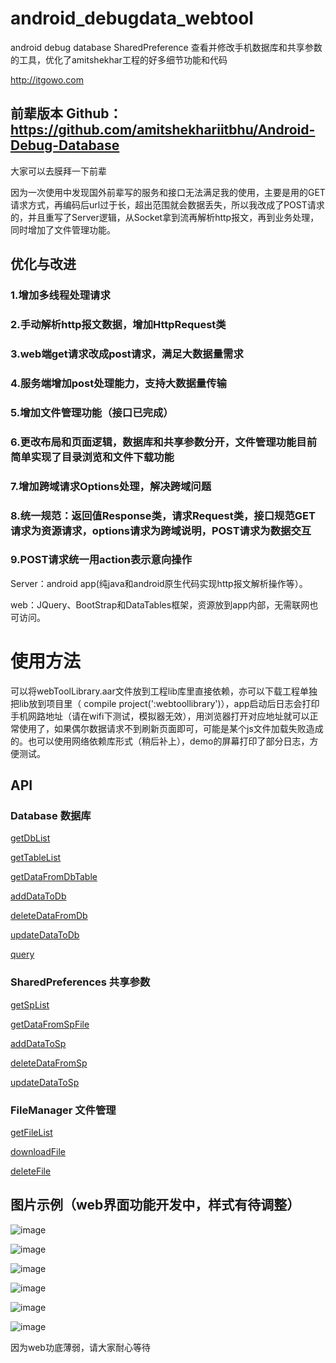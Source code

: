 # android_debugdata_webtool
android debug database SharedPreference 查看并修改手机数据库和共享参数的工具，优化了amitshekhar工程的好多细节功能和代码

http://itgowo.com

## 前辈版本 Github：https://github.com/amitshekhariitbhu/Android-Debug-Database
大家可以去膜拜一下前辈

因为一次使用中发现国外前辈写的服务和接口无法满足我的使用，主要是用的GET请求方式，再编码后url过于长，超出范围就会数据丢失，所以我改成了POST请求的，并且重写了Server逻辑，从Socket拿到流再解析http报文，再到业务处理，同时增加了文件管理功能。



## 优化与改进

### 1.增加多线程处理请求

### 2.手动解析http报文数据，增加HttpRequest类

### 3.web端get请求改成post请求，满足大数据量需求

### 4.服务端增加post处理能力，支持大数据量传输

### 5.增加文件管理功能（接口已完成）

### 6.更改布局和页面逻辑，数据库和共享参数分开，文件管理功能目前简单实现了目录浏览和文件下载功能

### 7.增加跨域请求Options处理，解决跨域问题

### 8.统一规范：返回值Response类，请求Request类，接口规范GET请求为资源请求，options请求为跨域说明，POST请求为数据交互

### 9.POST请求统一用action表示意向操作


Server：android app(纯java和android原生代码实现http报文解析操作等）。

web：JQuery、BootStrap和DataTables框架，资源放到app内部，无需联网也可访问。

# 使用方法

可以将webToolLibrary.aar文件放到工程lib库里直接依赖，亦可以下载工程单独把lib放到项目里（ compile project(':webtoollibrary')），app启动后日志会打印手机网路地址（请在wifi下测试，模拟器无效），用浏览器打开对应地址就可以正常使用了，如果偶尔数据请求不到刷新页面即可，可能是某个js文件加载失败造成的。也可以使用网络依赖库形式（稍后补上），demo的屏幕打印了部分日志，方便测试。

## API

### Database 数据库

[getDbList](/API/getDbList.md)

[getTableList](/API/getTableList.md)

[getDataFromDbTable](/API/getDataFromDbTable.md)

[addDataToDb](/API/addDataToDb.md)

[deleteDataFromDb](/API/deleteDataFromDb.md)

[updateDataToDb](/API/updateDataToDb.md)

[query](/API/query.md)


### SharedPreferences 共享参数

[getSpList](/API/getSpList.md)

[getDataFromSpFile](/API/getDataFromSpFile.md)

[addDataToSp](/API/addDataToSp.md)

[deleteDataFromSp](/API/deleteDataFromSp.md)

[updateDataToSp](/API/updateDataToSp.md)


### FileManager 文件管理

[getFileList](/API/getFileList.md)

[downloadFile](/API/downloadFile.md)

[deleteFile](/API/deleteFile.md)


## 图片示例（web界面功能开发中，样式有待调整）

![ image](https://github.com/hnsugar/android-debugdata-webtool/blob/master/img1.png)

![ image](https://github.com/hnsugar/android-debugdata-webtool/blob/master/img2.png)

![ image](https://github.com/hnsugar/android-debugdata-webtool/blob/master/img3.png)

![ image](https://github.com/hnsugar/android-debugdata-webtool/blob/master/img4.png)

![ image](https://github.com/hnsugar/android-debugdata-webtool/blob/master/img5.png)

![ image](https://github.com/hnsugar/android-debugdata-webtool/blob/master/img6.png)

因为web功底薄弱，请大家耐心等待
